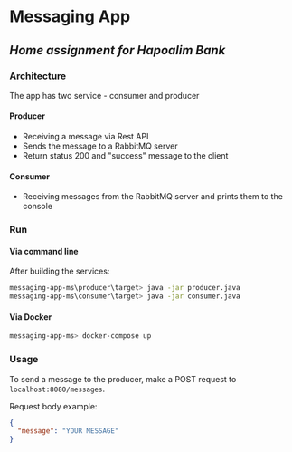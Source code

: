 # Messaging App

## _Home assignment for Hapoalim Bank_

### Architecture

The app has two service - consumer and producer

#### Producer

- Receiving a message via Rest API
- Sends the message to a RabbitMQ server
- Return status 200 and "success" message to the client

#### Consumer

- Receiving messages from the RabbitMQ server and prints them to the console

### Run

#### Via command line

After building the services:

```sh
messaging-app-ms\producer\target> java -jar producer.java
messaging-app-ms\consumer\target> java -jar consumer.java
```

#### Via Docker

```sh
messaging-app-ms> docker-compose up
```

### Usage
To send a message to the producer, make a POST request to `localhost:8080/messages`.

Request body example:
```json
{
  "message": "YOUR MESSAGE"
}
```